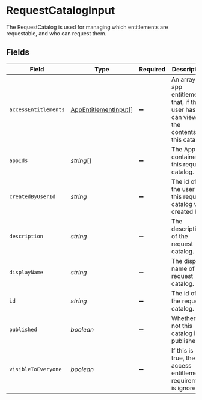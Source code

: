 # RequestCatalogInput

 The RequestCatalog is used for managing which entitlements are requestable, and who can request them.



## Fields

| Field                                                                                        | Type                                                                                         | Required                                                                                     | Description                                                                                  |
| -------------------------------------------------------------------------------------------- | -------------------------------------------------------------------------------------------- | -------------------------------------------------------------------------------------------- | -------------------------------------------------------------------------------------------- |
| `accessEntitlements`                                                                         | [AppEntitlementInput](../../models/shared/appentitlementinput.md)[]                          | :heavy_minus_sign:                                                                           |  An array of app entitlements that, if the user has, can view the contents of this catalog.<br/> |
| `appIds`                                                                                     | *string*[]                                                                                   | :heavy_minus_sign:                                                                           |  The Apps contained in this request catalog.<br/>                                            |
| `createdByUserId`                                                                            | *string*                                                                                     | :heavy_minus_sign:                                                                           |  The id of the user this request catalog was created by.<br/>                                |
| `description`                                                                                | *string*                                                                                     | :heavy_minus_sign:                                                                           |  The description of the request catalog.<br/>                                                |
| `displayName`                                                                                | *string*                                                                                     | :heavy_minus_sign:                                                                           |  The display name of the request catalog.<br/>                                               |
| `id`                                                                                         | *string*                                                                                     | :heavy_minus_sign:                                                                           |  The id of the request catalog.<br/>                                                         |
| `published`                                                                                  | *boolean*                                                                                    | :heavy_minus_sign:                                                                           |  Whether or not this catalog is published.<br/>                                              |
| `visibleToEveryone`                                                                          | *boolean*                                                                                    | :heavy_minus_sign:                                                                           |  If this is true, the access entitlement requirement is ignored.<br/>                        |